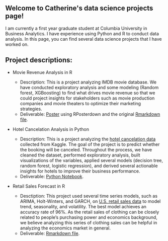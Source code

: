 ## Welcome to Catherine's data science projects page!

I am currently a first year graduate student at Columbia University in Business Analytics. I have experience using Python and R to conduct data analysis. In this page, you can find several data science projects that I have worked on.

## Project descriptions:

- Movie Revenue Analysis in R 
  - Description: This is a project analyzing IMDB movie database. We have conducted exploratory analysis and some modeling (Random forest, XGBoosting) to find what drives movie revenue so that we could project insights for stakeholders such as movie production companies and movie theaters to optimize their marketing strategies.
  - Deliverable: [Poster](https://github.com/cwu821/Data-Science-Projects/blob/master/Poster_MovieRev_Analysis.pdf) using RPosterdown and the original [Rmarkdown file](https://github.com/cwu821/Data-Science-Projects/blob/master/R_MovieRev_Analysis.Rmd).


- Hotel Cancelation Analysis in Python
  - Description: This is a project analyzing the [hotel cancelation data](https://www.kaggle.com/jessemostipak/hotel-booking-demand) collected from Kaggle. The goal of the project is to predict whether the booking will be canceled. Throughout the process, we have cleaned the dataset, performed exploratory analysis, built visualizations of the variables, applied several models (decision tree, random forest, logistic regression), and derived several actionable insights for hotels to improve their business performance.
  - Deliverable: [Python Notebook](https://github.com/cwu821/Data-Science-Projects/blob/master/Python_Hotel_Cancelation_Analysis.ipynb).
  
- Retail Sales Forecast in R
  - Desctiption: This project used several time series models, such as ARIMA, Holt-Winters, and GARCH, on [U.S. retail sales data](https://fred.stlouisfed.org/series/RSCCAS) to model trend, seasonality, and volatility. The best model achieves an accuracy rate of 96%. As the retail sales of clothing can be closely related to people’s purchasing power and economics background, we believe analyzing this series of clothing sales can be helpful in analyzing the economics market in general.  
  - Deliverable: [Rmarkdown file](https://github.com/cwu821/Data-Science-Projects/blob/master/R_TimeSeries_RetailSalesForecast.Rmd).
